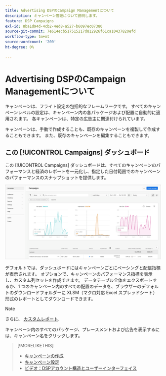 ```yaml
---
title: Advertising DSPのCampaign Managementについて
description: キャンペーン管理について説明します。
feature: DSP Campaigns
exl-id: 8ba1d94d-4cb2-4ed8-a527-b6097ec07380
source-git-commit: 7e614ecb517515217d812926f61ca10437820efd
workflow-type: tm+mt
source-wordcount: '200'
ht-degree: 0%

---
```


# Advertising DSPのCampaign Managementについて

キャンペーンは、フライト設定の包括的なフレームワークです。 すべてのキャンペーンレベルの設定は、キャンペーン内の各パッケージおよび配置に自動的に適用されます。 各キャンペーンは、特定の広告主に関連付けられています。

キャンペーンは、手動で作成することも、既存のキャンペーンを複製して作成することもできます。 また、既存のキャンペーンを編集することもできます。

## この [!UICONTROL Campaigns] ダッシュボード

<!-- standardize on "dashboard" or "view" -->
この [!UICONTROL Campaigns] ダッシュボードは、すべてのキャンペーンのパフォーマンスと経済のレポートを一元化し、指定した日付範囲でのキャンペーンのパフォーマンスのスナップショットを提供します。

![キャンペーンダッシュボード](/help/dsp/assets/campaign-dashboard.png)

デフォルトでは、ダッシュボードにはキャンペーンごとにペーシングと配信指標が表示されます。 オプションで、キャンペーンのパフォーマンス指標を表示し、カスタム列セットを作成できます。 データテーブル全体をエクスポートするか、1 つのキャンペーン内のすべての配置のデータを、ブラウザーのデフォルトのダウンロードフォルダーに XLSM（マクロ対応 Excel スプレッドシート）形式のレポートとしてダウンロードできます。

>[!NOTE]
>
>さらに、 [カスタムレポート](/help/dsp/reports/report-about.md).

キャンペーン内のすべてのパッケージ、プレースメントおよび広告を表示するには、キャンペーン名をクリックします。

>[!MORELIKETHIS]
>
>* [キャンペーンの作成](campaign-create.md)
>* [キャンペーン設定](campaign-settings.md)
>* [ビデオ：DSPアカウント構造とユーザーインターフェイス](https://experienceleague.adobe.com/docs/advertising-learn/tutorials/dsp/ui.html)

